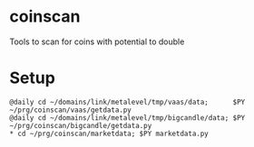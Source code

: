 # coinscan
Tools to scan for coins with potential to double


# Setup

    @daily cd ~/domains/link/metalevel/tmp/vaas/data;      $PY ~/prg/coinscan/vaas/getdata.py
    @daily cd ~/domains/link/metalevel/tmp/bigcandle/data; $PY ~/prg/coinscan/bigcandle/getdata.py
    * cd ~/prg/coinscan/marketdata; $PY marketdata.py

